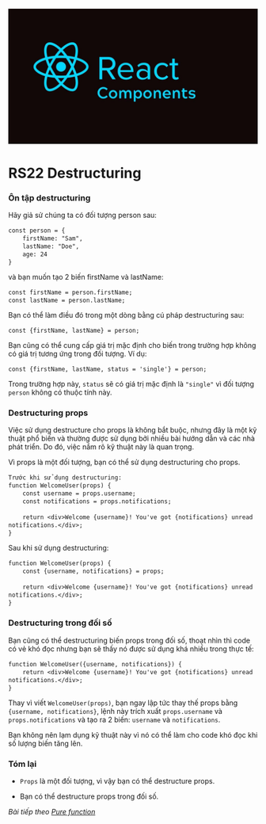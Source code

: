 ![Create-HTML-1](images/components.jpg) 

# RS22 Destructuring

### Ôn tập destructuring

Hãy giả sử chúng ta có đối tượng person sau:

```
const person = {
    firstName: "Sam",
    lastName: "Doe",
    age: 24
}
```

và bạn muốn tạo 2 biến firstName và lastName:

```
const firstName = person.firstName;
const lastName = person.lastName;
```

Bạn có thể làm điều đó trong một dòng bằng cú pháp destructuring sau:

```
const {firstName, lastName} = person;
```

Bạn cũng có thể cung cấp giá trị mặc định cho biến trong trường hợp không có giá trị tương ứng trong đối tượng. Ví dụ:

```
const {firstName, lastName, status = 'single'} = person;
```

Trong trường hợp này, `status` sẽ có giá trị mặc định là `"single"` vì đối tượng `person` không có thuộc tính này.

### Destructuring props

Việc sử dụng destructure cho props là không bắt buộc, nhưng đây là một kỹ thuật phổ biến và thường được sử dụng bởi nhiều bài hướng dẫn và các nhà phát triển. Do đó, việc nắm rõ kỹ thuật này là quan trọng.

Vì props là một đối tượng, bạn có thể sử dụng destructuring cho props.

```
Trước khi sử dụng destructuring:
function WelcomeUser(props) {
    const username = props.username;
    const notifications = props.notifications;

    return <div>Welcome {username}! You've got {notifications} unread notifications.</div>;
}
```

Sau khi sử dụng destructuring:

```
function WelcomeUser(props) {
    const {username, notifications} = props;

    return <div>Welcome {username}! You've got {notifications} unread notifications.</div>;
}
```
### Destructuring trong đối số

Bạn cũng có thể destructuring biến props trong đối số, thoạt nhìn thì code có vẻ khó đọc nhưng bạn sẽ thấy nó được sử dụng khá nhiều trong thực tế:

```
function WelcomeUser({username, notifications}) {
    return <div>Welcome {username}! You've got {notifications} unread notifications.</div>;
}
```

Thay vì viết `WelcomeUser(props)`, bạn ngay lập tức thay thế props bằng `{username, notifications}`, lệnh này trích xuất `props.username` và `props.notifications` và tạo ra 2 biến: `username` và `notifications`.

Bạn không nên lạm dụng kỹ thuật này vì nó có thể làm cho code khó đọc khi số lượng biến tăng lên.

### Tóm lại

- `Props` là một đối tượng, vì vậy bạn có thể destructure props.

- Bạn có thể destructure props trong đối số.

*Bài tiếp theo [Pure function](/lesson/session/session_23_pure_function.md)*
